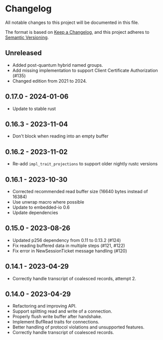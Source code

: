 # Changelog

All notable changes to this project will be documented in this file.

The format is based on [Keep a Changelog](https://keepachangelog.com/en/1.0.0/),
and this project adheres to [Semantic Versioning](https://semver.org/spec/v2.0.0.html).

## Unreleased

- Added post-quantum hybrid named groups.
- Add missing implementation to support Client Certificate Authorization (#135)
- Changed edition from 2021 to 2024.

## 0.17.0 - 2024-01-06

- Update to stable rust

## 0.16.3 - 2023-11-04

- Don't block when reading into an empty buffer

## 0.16.2 - 2023-11-02

- Re-add `impl_trait_projections` to support older nightly rustc versions

## 0.16.1 - 2023-10-30

- Corrected recommended read buffer size (16640 bytes instead of 16384)
- Use unwrap macro where possible
- Update to embedded-io 0.6
- Update dependencies

## 0.15.0 - 2023-08-26

- Updated p256 dependency from 0.11 to 0.13.2 (#124)
- Fix reading buffered data in multiple steps (#121, #122)
- Fix error in NewSessionTicket message handling (#120)

## 0.14.1 - 2023-04-29

- Correctly handle transcript of coalesced records, attempt 2.

## 0.14.0 - 2023-04-29

- Refactoring and improving API.
- Support splitting read and write of a connection.
- Properly flush write buffer after handshake.
- Implement BufRead traits for connections.
- Better handling of protocol violations and unsupported features.
- Correctly handle transcript of coalesced records.
